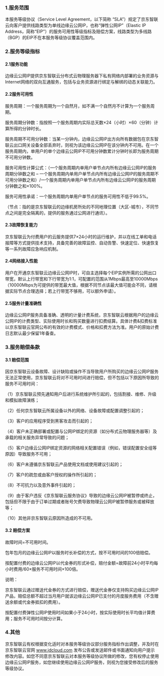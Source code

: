 ### 1.服务范围

本服务等级协议（Service Level Agreement，以下简称 “SLA”）规定了京东智联云向客户提供线路类型为单线边缘云公网IP，也称“弹性公网IP”（Elastic IP Address，简称“EIP”）的服务可用性等级指标及赔偿方案，线路类型为多线路（BGP）的EIP不在本服务等级协议覆盖范围内。

### 2.服务等级指标

#### 2.1服务功能

边缘云公网IP提供京东智联云分布式云物理服务器下私有网络内部署的业务资源与Internet网络的双向互通服务，包括与业务资源进行绑定与解绑的动态关联能力。

#### 2.2服务可用性

服务周期：一个服务周期为一个自然月，如不满一个自然月不计算为一个服务周期。

服务周期分钟数：指按照一个服务周期内实际总天数×24（小时）×60（分钟）计算所得的分钟时长。

服务周期不可用分钟数：当某一分钟内，边缘云公网IP出方向所有数据包在京东智联云出口网关设备全部丢弃时，则视为该边缘云公网IP在该分钟内不可用。在一个服务周期内，单用户的单个边缘云公网IP不可用分钟数累计分钟时长即为服务周期不可用分钟数。

服务可用性计算公式：（一个服务周期内单用户单节点内所有边缘云公网IP的服务周期分钟数之和 – 一个服务周期内单用户单节点内所有边缘云公网IP的服务周期不可用分钟数之和）/一个服务周期内单用户单节点内所有边缘云公网IP的服务周期分钟数之和×100%。

服务可用性承诺：一个服务周期内单用户单节点的服务可用性不低于99.5%。

（节点：指的是京东智联云的边缘机房所处的不同地理位置（大区-城市），不同节点之间是完全隔离的，提供的服务通过公网进行通讯）。

#### 2.3故障恢复能力

京东智联云为付费用户的云服务提供7×24小时的运行维护，并以在线工单和电话报障等方式提供技术支持，具备完善的故障监控、自动告警、快速定位、快速恢复等一系列故障应急响应机制。

#### 2.4网络接入性能

用户在开通京东智联云边缘云公网IP时，可自主选择每个EIP实例所需的公网出口带宽，默认上行带宽和下行带宽为1:1，可配置的范围从1Mbps最高至10000Mbps（10000Mbps为可提供的带宽最大值，根据不同节点该最大值可能会不同，请根据实际节点合理选择；若上行带宽不够用，可以额外申请）。

#### 2.5服务计量准确性

边缘云公网IP服务具备准确、透明的计量计费系统，京东智联云根据用户的边缘云公网IP的计费类型、实际使用时长和购买数量进行扣费结算。具体计费&扣费标准以京东智联云官网公布的有效的计费模式、价格和扣费方法为准。用户的原始计费日志默认最少保留1年备查。

### 3.服务赔偿条款

#### 3.1 赔偿范围

因京东智联云设备故障、设计缺陷或操作不当导致用户所购买的边缘云公网IP服务无法正常使用，京东智联云将对不可用时间进行赔偿，但不包括以下原因所导致的服务不可用时间：

（1）京东智联云预先通知用户后进行系统维护所引起的，包括割接、维修、升级和模拟故障演练；

（2）任何京东智联云所属设备以外的网络、设备故障或配置调整引起的；

（3）客户的应用程序受到黑客攻击而引起的；

（4）客户未正确部署或配置与公网IP绑定的资源（如分布式云物理服务器等）及承载的相关服务异常导致的问题；

（5）客户边缘云公网IP绑定资源的网络相关配置错误（例如，错误配置安全组等原因）导致服务不可用；

（6）客户未遵循京东智联云产品使用文档或使用建议引起的；

（7）客户的疏忽或由客户授权的操作所引起的；

（8）不可抗力以及意外事件引起的；

（9）由于客户违反《京东智联云服务协议》导致的边缘云公网IP被暂停或终止，包括但不限于由于订单过期或者账号欠费导致物理云公网IP被暂停服务或被释放等；

（10）其他非京东智联云原因所造成的不可用。

#### 3.2 赔偿方案

故障时间=不可用时间。

包年包月的边缘云公网IP以服务时长补偿的方式，按不可用时间的100倍赔偿。

按配置付费的边缘云公网IP以代金券的形式补偿，赔付金额=故障前24小时平均每小时费用/60×服务不可用时间×100倍。

说明：

京东智联云通过赠送代金券的方式进行赔偿，赠送代金券仅支持购买边缘云公网IP产品，赔偿总额不超过当月用户就该边缘云公网IP已支付的月度服务费用（不含赠送余额或代金券抵扣的费用）。

按配置付费弹性公网IP使用时间如果小于24小时，按实际使用时长平均值计算费用；服务不可用时间按分计算。

###  4.其他

京东智联云有权根据变化适时对本服务等级协议部分服务指标作出调整，并及时在京东智联云官网 www.jdcloud.com 发布公告或发送邮件或书面通知向用户提示修改内容。如您不同意京东智联云对本服务等级协议所做的修改，您有权停止使用边缘云公网IP服务，如您继续使用边缘云公网IP服务，则视为您接受修改后的服务等级协议。
